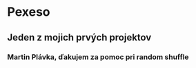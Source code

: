 # Pexeso
## Jeden z mojich prvých projektov

### Martin Plávka, ďakujem za pomoc pri random shuffle
